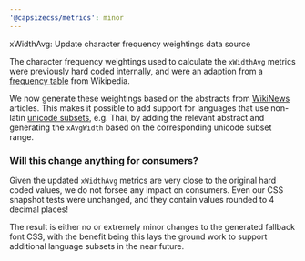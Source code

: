 ```yaml
---
'@capsizecss/metrics': minor
---
```


xWidthAvg: Update character frequency weightings data source

The character frequency weightings used to calculate the `xWidthAvg` metrics were previously hard coded internally, and were an adaption from a [frequency table] from Wikipedia.

We now generate these weightings based on the abstracts from [WikiNews] articles.
This makes it possible to add support for languages that use non-latin [unicode subsets], e.g. Thai, by adding the relevant abstract and generating the `xAvgWidth` based on the corresponding unicode subset range.

### Will this change anything for consumers?

Given the updated `xWidthAvg` metrics are very close to the original hard coded values, we do not forsee any impact on consumers.
Even our CSS snapshot tests were unchanged, and they contain values rounded to 4 decimal places!

The result is either no or extremely minor changes to the generated fallback font CSS, with the benefit being this lays the ground work to support additional language subsets in the near future.

[frequency table]: https://en.wikipedia.org/wiki/Letter_frequency#Relative_frequencies_of_letters_in_other_languages
[WikiNews]: https://wikinews.org/
[unicode subsets]: https://www.utf8icons.com/subsets
